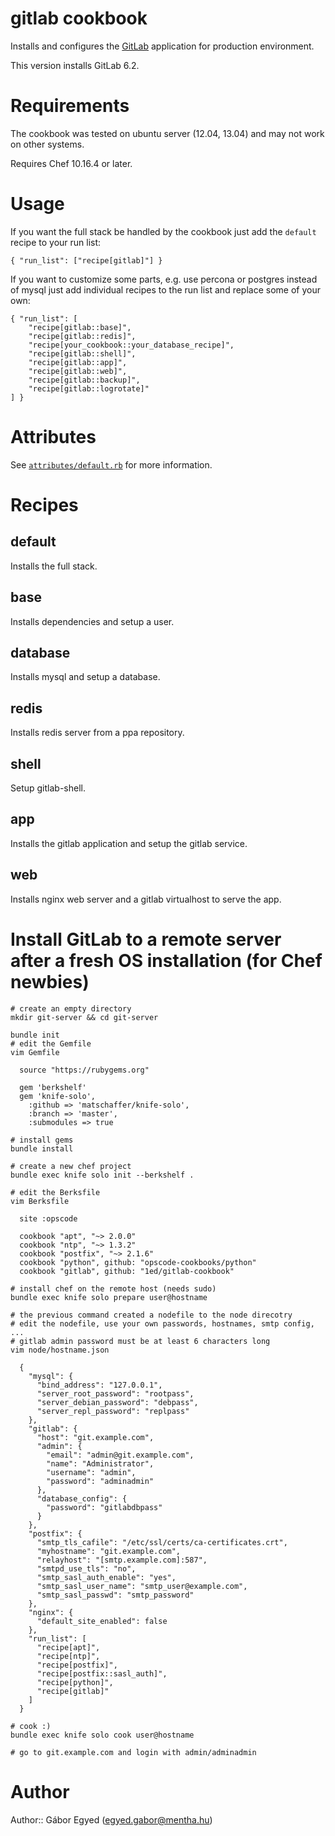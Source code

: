 # gitlab cookbook

Installs and configures the [GitLab](https://github.com/gitlabhq/gitlabhq)
application for production environment.

This version installs GitLab 6.2.

# Requirements

The cookbook was tested on ubuntu server (12.04, 13.04) and may not work on other systems.

Requires Chef 10.16.4 or later.


# Usage

If you want the full stack be handled by the cookbook just add the `default`
recipe to your run list:

    { "run_list": ["recipe[gitlab]"] }

If you want to customize some parts, e.g. use percona or postgres instead of mysql
just add individual recipes to the run list and replace some of your own:

    { "run_list": [
        "recipe[gitlab::base]",
        "recipe[gitlab::redis]",
        "recipe[your_cookbook::your_database_recipe]",
        "recipe[gitlab::shell]",
        "recipe[gitlab::app]",
        "recipe[gitlab::web]",
        "recipe[gitlab::backup]",
        "recipe[gitlab::logrotate]"
    ] }

# Attributes

See [`attributes/default.rb`](attributes/default.rb) for more information.


# Recipes

## default

Installs the full stack.

## base

Installs dependencies and setup a user.

## database

Installs mysql and setup a database.

## redis

Installs redis server from a ppa repository.

## shell

Setup gitlab-shell.

## app

Installs the gitlab application and setup the gitlab service.

## web

Installs nginx web server and a gitlab virtualhost to serve the app.


# Install GitLab to a remote server after a fresh OS installation (for Chef newbies)

    # create an empty directory
    mkdir git-server && cd git-server

    bundle init
    # edit the Gemfile
    vim Gemfile

      source "https://rubygems.org"

      gem 'berkshelf'
      gem 'knife-solo',
        :github => 'matschaffer/knife-solo',
        :branch => 'master',
        :submodules => true

    # install gems
    bundle install

    # create a new chef project
    bundle exec knife solo init --berkshelf .

    # edit the Berksfile
    vim Berksfile

      site :opscode

      cookbook "apt", "~> 2.0.0"
      cookbook "ntp", "~> 1.3.2"
      cookbook "postfix", "~> 2.1.6"
      cookbook "python", github: "opscode-cookbooks/python"
      cookbook "gitlab", github: "1ed/gitlab-cookbook"

    # install chef on the remote host (needs sudo)
    bundle exec knife solo prepare user@hostname

    # the previous command created a nodefile to the node direcotry
    # edit the nodefile, use your own passwords, hostnames, smtp config, ...
    # gitlab admin password must be at least 6 characters long
    vim node/hostname.json

      {
        "mysql": {
          "bind_address": "127.0.0.1",
          "server_root_password": "rootpass",
          "server_debian_password": "debpass",
          "server_repl_password": "replpass"
        },
        "gitlab": {
          "host": "git.example.com",
          "admin": {
            "email": "admin@git.example.com",
            "name": "Administrator",
            "username": "admin",
            "password": "adminadmin"
          },
          "database_config": {
            "password": "gitlabdbpass"
          }
        },
        "postfix": {
          "smtp_tls_cafile": "/etc/ssl/certs/ca-certificates.crt",
          "myhostname": "git.example.com",
          "relayhost": "[smtp.example.com]:587",
          "smtpd_use_tls": "no",
          "smtp_sasl_auth_enable": "yes",
          "smtp_sasl_user_name": "smtp_user@example.com",
          "smtp_sasl_passwd": "smtp_password"
        },
        "nginx": {
          "default_site_enabled": false
        },
        "run_list": [
          "recipe[apt]",
          "recipe[ntp]",
          "recipe[postfix]",
          "recipe[postfix::sasl_auth]",
          "recipe[python]",
          "recipe[gitlab]"
        ]
      }

    # cook :)
    bundle exec knife solo cook user@hostname

    # go to git.example.com and login with admin/adminadmin


# Author

Author:: Gábor Egyed (<egyed.gabor@mentha.hu>)
